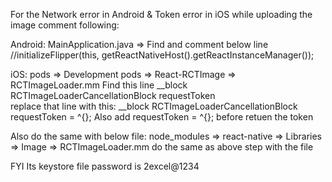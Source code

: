 For the Network error in Android & Token error in iOS while uploading the image comment following: 

Android: 
MainApplication.java => Find and comment below line
//initializeFlipper(this, getReactNativeHost().getReactInstanceManager()); 

iOS: 
pods => Development pods => React-RCTImage => RCTImageLoader.mm 
Find this line __block RCTImageLoaderCancellationBlock requestToken  
replace that line with this: __block RCTImageLoaderCancellationBlock requestToken  = ^{};
Also add requestToken = ^{}; before retuen the token

Also do the same with below file: 
node_modules => react-native => Libraries => Image => RCTImageLoader.mm 
do the same as above step with the file 

FYI   Its keystore file password is  2excel@1234
